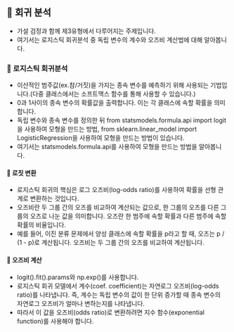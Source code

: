 ## 🚧 회귀 분석
- 가설 검정과 함께 제3유형에서 다루어지는 주제입니다.  
- 여기서는 로지스틱 회귀분석 중 독립 변수의 계수와 오즈비 계산법에 대해 알아봅니다.
### 🚧 로지스틱 회귀분석
- 이산적인 범주값(ex.참/거짓)을 가지는 종속 변수를 예측하기 위해 사용되는 기법입니다.(다중 클래스에서는 소프트맥스 함수를 통해 사용할 수 있습니다.)
- 0과 1사이의 종속 변수의 확률값을 출력합니다. 이는 각 클래스에 속할 확률을 의미합니다.
- 독립 변수와 종속 변수를 정의한 뒤 from statsmodels.formula.api import logit을 사용하여 모형을 만드는 방법, 
  from sklearn.linear_model import LogisticRegression을 사용하여 모형을 만드는 방법이 있습니다.
- 여기서는 statsmodels.formula.api를 사용하여 모형을 만드는 방법을 알아봅니다.
#### 🚧 로짓 변환
- 로지스틱 회귀의 핵심은 로그 오즈비(log-odds ratio)를 사용하여 확률을 선형 관계로 변환하는 것입니다.
- 오즈비란 두 그룹 간의 오즈를 비교하여 계산되는 값으로, 한 그룹의 오즈를 다른 그룹의 오즈로 나눈 값을 의미합니다. 오즈란 한 범주에 속할 확률과 다른 범주에 속할 확률의 비율입니다.
- 예를 들어, 이진 분류 문제에서 양성 클래스에 속할 확률을 p라고 할 때, 오즈는 p / (1 - p)로 계산됩니다. 
  오즈비는 두 그룹 간의 오즈를 비교하여 계산됩니다.
#### 🚧 오즈비 계산
- logit().fit().params와 np.exp()를 사용합니다.
- 로지스틱 회귀 모델에서 계수(coef. coefficient)는 자연로그 오즈비(log-odds ratio)를 나타냅니다. 즉, 계수는 독립 변수의 값이 한 단위 증가할 때 종속 변수의 자연로그 오즈비가 얼마나 변하는지를 나타냅니다.
- 따라서 이 값을 오즈비(odds ratio)로 변환하려면 지수 함수(exponential function)를 사용해야 합니다.
